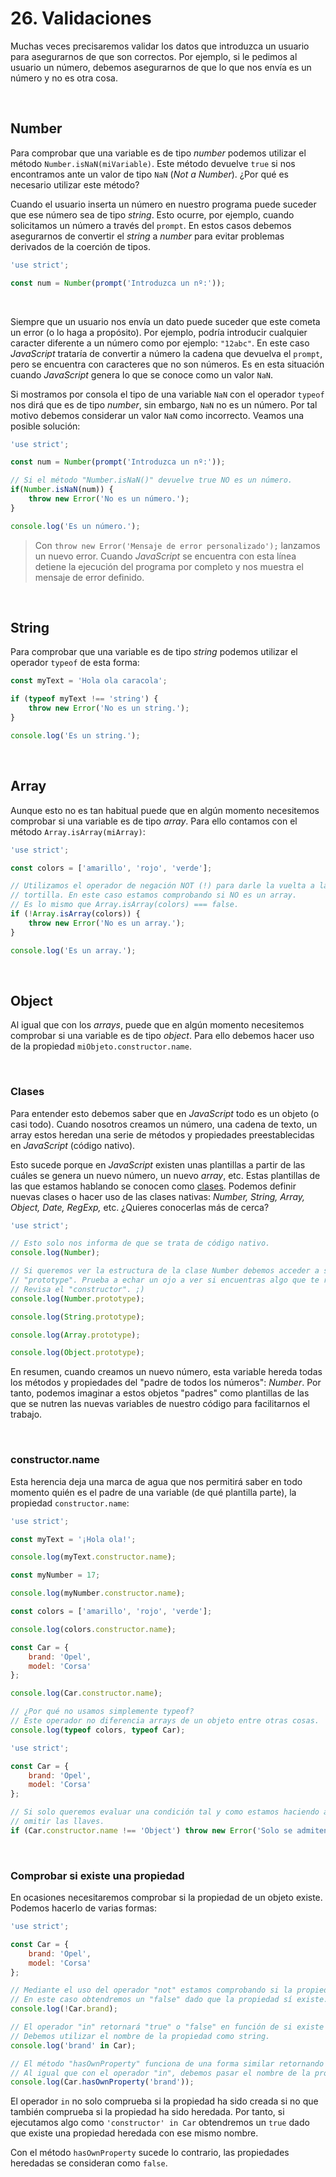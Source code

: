 # 26. Validaciones

Muchas veces precisaremos validar los datos que introduzca un usuario para asegurarnos de que son correctos. Por ejemplo, si le pedimos al usuario un número, debemos asegurarnos de que lo que nos envía es un número y no es otra cosa.

&nbsp;

## Number

Para comprobar que una variable es de tipo *number* podemos utilizar el método `Number.isNaN(miVariable)`. Este método devuelve `true` si nos encontramos ante un valor de tipo `NaN` (*Not a Number*). ¿Por qué es necesario utilizar este método?

Cuando el usuario inserta un número en nuestro programa puede suceder que ese número sea de tipo *string*. Esto ocurre, por ejemplo, cuando solicitamos un número a través del `prompt`. En estos casos debemos asegurarnos de convertir el *string* a *number* para evitar problemas derivados de la coerción de tipos.

```javascript
'use strict';

const num = Number(prompt('Introduzca un nº:'));
```

&nbsp;

Siempre que un usuario nos envía un dato puede suceder que este cometa un error (o lo haga a propósito). Por ejemplo, podría introducir cualquier caracter diferente a un número como por ejemplo: `"12abc"`. En este caso *JavaScript* trataría de convertir a número la cadena que devuelva el `prompt`, pero se encuentra con caracteres que no son números. Es en esta situación cuando *JavaScript* genera lo que se conoce como un valor `NaN`.

Si mostramos por consola el tipo de una variable `NaN` con el operador `typeof` nos dirá que es de tipo *number*, sin embargo, `NaN` no es un número. Por tal motivo debemos considerar un valor `NaN` como incorrecto. Veamos una posible solución:

```javascript
'use strict';

const num = Number(prompt('Introduzca un nº:'));

// Si el método "Number.isNaN()" devuelve true NO es un número.
if(Number.isNaN(num)) {
    throw new Error('No es un número.');
}

console.log('Es un número.');
```

> Con `throw new Error('Mensaje de error personalizado');` lanzamos un nuevo error. Cuando *JavaScript* se encuentra con esta línea detiene la ejecución del programa por completo y nos muestra el mensaje de error definido.

&nbsp;

## String

Para comprobar que una variable es de tipo *string* podemos utilizar el operador `typeof` de esta forma:

```javascript
const myText = 'Hola ola caracola';

if (typeof myText !== 'string') {
    throw new Error('No es un string.');
}

console.log('Es un string.');
```

&nbsp;

## Array

Aunque esto no es tan habitual puede que en algún momento necesitemos comprobar si una variable es de tipo *array*. Para ello contamos con el método `Array.isArray(miArray)`:

```javascript
'use strict';

const colors = ['amarillo', 'rojo', 'verde'];

// Utilizamos el operador de negación NOT (!) para darle la vuelta a la
// tortilla. En este caso estamos comprobando si NO es un array.
// Es lo mismo que Array.isArray(colors) === false.
if (!Array.isArray(colors)) {
    throw new Error('No es un array.');
}

console.log('Es un array.');
```

&nbsp;

## Object

Al igual que con los *arrays*, puede que en algún momento necesitemos comprobar si una variable es de tipo *object*. Para ello debemos hacer uso de la propiedad `miObjeto.constructor.name`.

&nbsp;

### Clases

Para entender esto debemos saber que en *JavaScript* todo es un objeto (o casi todo). Cuando nosotros creamos un número, una cadena de texto, un array estos heredan una serie de métodos y propiedades preestablecidas en *JavaScript* (código nativo).

Esto sucede porque en *JavaScript* existen unas plantillas a partir de las cuáles se genera un nuevo número, un nuevo *array*, etc. Estas plantillas de las que estamos hablando se conocen como [clases](https://developer.mozilla.org/en-US/docs/Web/JavaScript/Reference/Classes). Podemos definir nuevas clases o hacer uso de las clases nativas: *Number, String, Array, Object, Date, RegExp,* etc. ¿Quieres conocerlas más de cerca?

```javascript
'use strict';

// Esto solo nos informa de que se trata de código nativo.
console.log(Number);

// Si queremos ver la estructura de la clase Number debemos acceder a su propiedad 
// "prototype". Prueba a echar un ojo a ver si encuentras algo que te resulte familiar. 
// Revisa el "constructor". ;)
console.log(Number.prototype);

console.log(String.prototype);

console.log(Array.prototype);

console.log(Object.prototype);
```

En resumen, cuando creamos un nuevo número, esta variable hereda todas los métodos y propiedades del "padre de todos los números": *Number*. Por tanto, podemos imaginar a estos objetos "padres" como plantillas de las que se nutren las nuevas variables de nuestro código para facilitarnos el trabajo. 

&nbsp;

### constructor.<span>name</span>

Esta herencia deja una marca de agua que nos permitirá saber en todo momento quién es el padre de una variable (de qué plantilla parte), la propiedad `constructor.name`:

```javascript
'use strict';

const myText = '¡Hola ola!';

console.log(myText.constructor.name);

const myNumber = 17;

console.log(myNumber.constructor.name);

const colors = ['amarillo', 'rojo', 'verde'];

console.log(colors.constructor.name);

const Car = {
    brand: 'Opel',
    model: 'Corsa'
};

console.log(Car.constructor.name);

// ¿Por qué no usamos simplemente typeof?
// Este operador no diferencia arrays de un objeto entre otras cosas.
console.log(typeof colors, typeof Car);
```

```javascript
'use strict';

const Car = {
    brand: 'Opel',
    model: 'Corsa'
};

// Si solo queremos evaluar una condición tal y como estamos haciendo ahora podemos
// omitir las llaves.
if (Car.constructor.name !== 'Object') throw new Error('Solo se admiten objetos');
```

&nbsp;

### Comprobar si existe una propiedad

En ocasiones necesitaremos comprobar si la propiedad de un objeto existe. Podemos hacerlo de varias formas:

```javascript
'use strict';

const Car = {
    brand: 'Opel',
    model: 'Corsa'
};

// Mediante el uso del operador "not" estamos comprobando si la propiedad NO existe.
// En este caso obtendremos un "false" dado que la propiedad sí existe.
console.log(!Car.brand); 

// El operador "in" retornará "true" o "false" en función de si existe la propiedad o no.
// Debemos utilizar el nombre de la propiedad como string.
console.log('brand' in Car); 

// El método "hasOwnProperty" funciona de una forma similar retornando "true" o "false".
// Al igual que con el operador "in", debemos pasar el nombre de la propiedad como string.
console.log(Car.hasOwnProperty('brand'));
```

El operador `in` no solo comprueba si la propiedad ha sido creada si no que también comprueba si la propiedad ha sido heredada. Por tanto, si ejecutamos algo como `'constructor' in Car` obtendremos un `true` dado que existe una propiedad heredada con ese mismo nombre. 

Con el método `hasOwnProperty` sucede lo contrario, las propiedades heredadas se consideran como `false`.